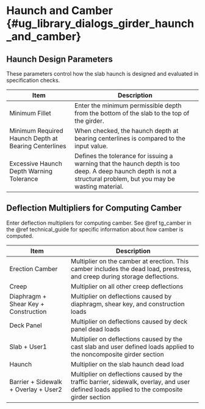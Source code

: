 Haunch and Camber {#ug_library_dialogs_girder_haunch_and_camber}
==============================================

Haunch Design Parameters
-----------------------
These parameters control how the slab haunch is designed and evaluated in specification checks.

Item | Description
-----|-------------
Minimum Fillet | Enter the minimum permissible depth from the bottom of the slab to the top of the girder.
Minimum Required Haunch Depth at Bearing Centerlines | When checked, the haunch depth at bearing centerlines is compared to the input value.
Excessive Haunch Depth Warning Tolerance | Defines the tolerance for issuing a warning that the haunch depth is too deep. A deep haunch depth is not a structural problem, but you may be wasting material.

Deflection Multipliers for Computing Camber
-----------------------------------------
Enter deflection multipliers for computing camber. See @ref tg_camber in the @ref technical_guide for specific information about how camber is computed.

Item | Description
-----|-------------
Erection Camber | Multiplier on the camber at erection. This camber includes the dead load, prestress, and creep during storage deflections.
Creep | Multiplier on all other creep deflections
Diaphragm + Shear Key + Construction | Multiplier on deflections caused by diaphragm, shear key, and construction loads
Deck Panel | Multiplier on deflections caused by deck panel dead loads
Slab + User1 | Multiplier on deflections caused by the cast slab and user defined loads applied to the noncomposite girder section
Haunch | Multiplier on the slab haunch dead load
Barrier + Sidewalk + Overlay + User2 | Multiplier on deflections caused by the traffic barrier, sidewalk, overlay, and user defined loads applied to the composite girder section
